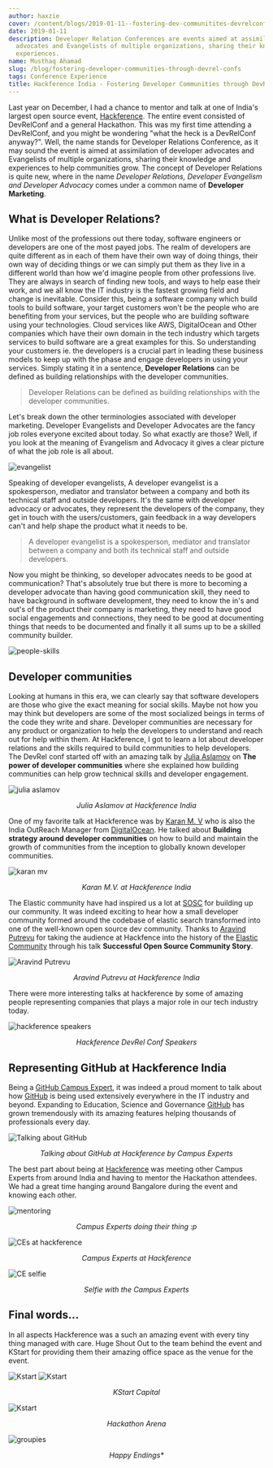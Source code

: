 ```yaml
---
author: haxzie
cover: /content/blogs/2019-01-11--fostering-dev-communitites-devrelconf/cover.png
date: 2019-01-11
description: Developer Relation Conferences are events aimed at assimilation of developer
  advocates and Evangelists of multiple organizations, sharing their knowledge and
  experiences.
name: Musthaq Ahamad
slug: /blog/fostering-developer-communities-through-devrel-confs
tags: Conference Experience
title: Hackference India - Fostering Developer Communities through DevRel Confs
---
```


Last year on December, I had a chance to mentor and talk at one of India's largest open source event, [Hackference](https://hackference.in). The entire event consisted of DevRelConf and a general Hackathon. This was my first time attending a DevRelConf, and you might be wondering "what the heck is a DevRelConf anyway?". Well, the name stands for Developer Relations Conference, as it may sound the event is aimed at assimilation of developer advocates and Evangelists of multiple organizations, sharing their knowledge and experiences to help communities grow. The concept of Developer Relations is quite new, where in the name _Developer Relations, Developer Evangelism and Developer Advocacy_ comes under a common name of **Developer Marketing**.

## What is Developer Relations?
Unlike most of the professions out there today, software engineers or developers are one of the most payed jobs. The realm of developers are quite different as in each of them have their own way of doing things, their own way of deciding things or we can simply put them as they live in a different world than how we'd imagine people from other professions live. They are always in search of finding new tools, and ways to help ease their work, and we all know the IT industry is the fastest growing field and change is inevitable. Consider this, being a software company which build tools to build software, your target customers won't be the people who are benefiting from your services, but the people who are building software using your technologies. Cloud services like AWS, DigitalOcean and Other companies which have their own domain in the tech industry which targets services to build software are a great examples for this. So understanding your customers ie. the developers is a crucial part in leading these business models to keep up with the phase and engage developers in using your services. Simply stating it in a sentence, **Developer Relations** can be defined as building relationships with the developer communities.
> Developer Relations can be defined as building relationships with the developer communities.

Let's break down the other terminologies associated with developer marketing. Developer Evangelists and Developer Advocates are the fancy job roles everyone excited about today. So what exactly are those? Well, if you look at the meaning of Evangelism and Advocacy it gives a clear picture of what the job role is all about.

<Img src="/content/blogs/2019-01-11--fostering-dev-communitites-devrelconf/evangelist.png" alt="evangelist" />

Speaking of developer evangelists, A developer evangelist is a spokesperson, mediator and translator between a company and both its technical staff and outside developers. It's the same with developer advocacy or advocates, they represent the developers of the company, they get in touch with the users/customers, gain feedback in a way developers can't and help shape the product what it needs to be.
> A developer evangelist is a spokesperson, mediator and translator between a company and both its technical staff and outside developers.

Now you might be thinking, so developer advocates needs to be good at communication? That's absolutely true but there is more to becoming a developer advocate than having good communication skill, they need to have background in software development, they need to know the in's and out's of the product their company is marketing, they need to have good social engagements and connections, they need to be good at documenting things that needs to be documented and finally it all sums up to be a skilled community builder.

<Img src="/content/blogs/2019-01-11--fostering-dev-communitites-devrelconf/people-skills.png" alt="people-skills"/>

## Developer communities
Looking at humans in this era, we can clearly say that software developers are those who give the exact meaning for social skills. Maybe not how you may think but developers are some of the most socialized beings in terms of the code they write and share. Developer communities are necessary for any product or organization to help the developers to understand and reach out for help within them. At Hackference, I got to learn a lot about developer relations and the skills required to build communities to help developers. The DevRel conf started off with an amazing talk by [Julia Aslamov](https://www.linkedin.com/in/yulialund/) on **The power of developer communities** where she explained how building communities can help grow technical skills and developer engagement.

<p>
<Img src="/content/blogs/2019-01-11--fostering-dev-communitites-devrelconf/julia-aslamov.jpg" alt="julia aslamov" />
<center><i>Julia Aslamov at Hackference India</i></center>
</p>

One of my favorite talk at Hackference was by [Karan M. V](https://www.linkedin.com/in/mvkaran/) who is also the India OutReach Manager from [DigitalOcean](https://digitalocean.com). He talked about **Building strategy around developer communities** on how to build and maintain the growth of communities from the inception to globally known developer communities.

<p>
<Img src="/content/blogs/2019-01-11--fostering-dev-communitites-devrelconf/karan-mv.png" alt="karan mv" />
<center><i>Karan M.V. at Hackference India</i></center>
</p>

The Elastic community have had inspired us a lot at [SOSC](https://sosc.org.in) for building up our community. It was indeed exciting to hear how a small developer community formed around the codebase of elastic search transformed into one of the well-known open source dev community. Thanks to [Aravind Putrevu](https://www.linkedin.com/in/aravindputrevu/) for taking the audience at Hackfence into the history of the [Elastic Community](https://www.elstic.co/community) through his talk **Successful Open Source Community Story**.

<p>
<Img src="/content/blogs/2019-01-11--fostering-dev-communitites-devrelconf/aravind-potrevu.png" alt="Aravind Putrevu" />
<center><i>Aravind Putrevu at Hackference India</i></center>
</p>

There were more interesting talks at hackference by some of amazing people representing companies that plays a major role in our tech industry today.

<p>
<Img src="/content/blogs/2019-01-11--fostering-dev-communitites-devrelconf/speakers.png" alt="hackference speakers" />
<center><i>Hackference DevRel Conf Speakers</i></center>
</p>

## Representing GitHub at Hackference India
Being a [GitHub Campus Expert](https://githubcampus.expert), it was indeed a proud moment to talk about how [GitHub](https://github.com) is being used extensively everywhere in the IT industry and beyond. Expanding to Education, Science and Governance [GitHub](https://github.com) has grown tremendously with its amazing features helping thousands of professionals every day. 

<p>
<Img src="/content/blogs/2019-01-11--fostering-dev-communitites-devrelconf/campus-experts-hackference.jpeg" alt="Talking about GitHub"/>
<center><i>Talking about GitHub at Hackference by Campus Experts</i></center>
</p>

The best part about being at [Hackference](https://hackference.in) was meeting other Campus Experts from around India and having to mentor the Hackathon attendees. We had a great time hanging around Bangalore during the event and knowing each other.

<p>
<Img src="/content/blogs/2019-01-11--fostering-dev-communitites-devrelconf/mentoring-at-hackference.JPG" alt="mentoring" />
<center><i>Campus Experts doing their thing :p</i></center>
</p>

<p>
<Img src="/content/blogs/2019-01-11--fostering-dev-communitites-devrelconf/GCEs-at-hackference.jpg" alt="CEs at hackference" />
<center><i>Campus Experts at Hackference</i></center>
</p>

<p>
<Img src="/content/blogs/2019-01-11--fostering-dev-communitites-devrelconf/cs-selfie.jpg" alt="CE selfie" />
<center><i>Selfie with the Campus Experts</i></center>
</p>

## Final words...
In all aspects Hackference was a such an amazing event with every tiny thing managed with care. Huge Shout Out to the team behind the event and KStart for providing them their amazing office space as the venue for the event.

<p>
<Img src="/content/blogs/2019-01-11--fostering-dev-communitites-devrelconf/kstart-1.png" alt="Kstart" />
<Img src="/content/blogs/2019-01-11--fostering-dev-communitites-devrelconf/kstart-2.png" alt="Kstart" />
<center><i>KStart Capital</i></center>
</p>

<p>
<Img src="/content/blogs/2019-01-11--fostering-dev-communitites-devrelconf/kstart-3.JPG" alt="Kstart" />
<center><i>Hackathon Arena</i></center>
</p>

<p>
<Img src="/content/blogs/2019-01-11--fostering-dev-communitites-devrelconf/final-groupie.jpg" alt="groupies"/>
<center><i>Happy Endings*</i></center>
</p>